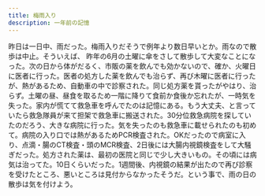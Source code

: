 ```yaml
---
title: 梅雨入り
description: 一年前の記憶
---
```


昨日は一日中、雨だった。梅雨入りだそうで例年より数日早いとか。雨なので散歩は中止。そういえば、
昨年の6月の土曜に傘をさして散歩して大変なことになった。次の日から体がだるく、市販の薬を飲んでも効かないので、確か、火曜日に医者に行った。医者の処方した薬を飲んでも治らず、再び木曜に医者に行ったが、熱があるため、自動車の中で診察された。同じ処方薬を貰ったがやはり、治らず。土曜の昼、昼食を取るため一階に降りて食前か食後か忘れたが、一時気を失った。家内が慌てて救急車を呼んでたのは記憶にある。もう大丈夫、と言っていたら救急隊員が来て担架で救急車に搬送された。30分位救急病院を探していたのだろう、大きな病院に行った。気を失ったのも救急車に載せられたのも初めて。病院の入り口では熱があるためPCR検査された。OKだったので病室に入り、点滴・腸のCT検査・頭のMCR検査、2日後には大腸内視鏡検査をして大騒ぎだった。処方された薬は、最初の医院と同じで少し大きいもの。その頃には病気は治ってた。10日くらいだった。1週間後、内視鏡の結果が出たので再び診察を受けたところ、悪いところは見付からなかったそうだ。という事で、雨の日の散歩は気を付けよう。
